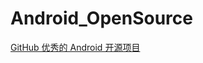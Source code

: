 # Android_OpenSource
[GitHub 优秀的 Android 开源项目](http://blog.csdn.net/lizzy115/article/details/38086151)
